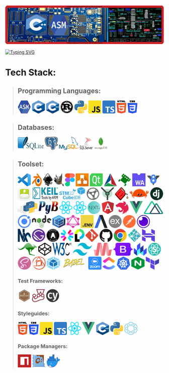 ![](./icons/banner-new.png)

[![Typing SVG](https://readme-typing-svg.herokuapp.com?font=Bebas+Neue&size=40&color=105271&background=5FAB3000&center=true&vCenter=true&width=800&lines=Welcome+to+my+Github+profile;Willkommen+auf+meinem+Github+Profil;Bienvenue+sur+mon+Github+profil;Welkom+op+mijn+Github+profiel)](https://git.io/typing-svg)

# Tech Stack:

> ## Programming Languages:
> <a href="https://developer.arm.com/documentation/dui0473/j/writing-arm-assembly-language" title="ASM"><img src="./icons/asm-logo.png" alt="ASM logo" width="41px" height="41px"></a>
<a href="https://www.open-std.org/jtc1/sc22/wg14/" title="C"><img src="./icons/C_Logo.png" alt="C programming language logo" width="41px" height="41px"></a>
<a href="https://isocpp.org/" title="C++"><img src="./icons/cpp.png" alt="C plus plus programming language logo" width="41px" height="41px"></a>
<a href="https://www.rust-lang.org/" title="Rust"><img src="./icons/rust.png" alt="Rust" width="41" height="41"></a>
<a href="https://www.python.org/" title="Python"><img src="./icons/python.svg" alt="Python" width="41" height="41"></a>
<a href="https://javascript.info/" title="JavaScript"><img src="./icons/javascript.svg" alt="JavaScript logo" width="41px" height="41px"></a>
<a href="https://www.typescriptlang.org/" title="Typescript"><img src="./icons/typescript.png" alt="Typescript logo" width="41px" height="41px"></a>
<a href="https://html.com/html5/" title="HTML5"><img src="./icons/html-5.svg" alt="HTML5" width="31px" height="41px"></a>
<a href="https://css-tricks.com/" title="CSS3"><img src="./icons/css-3.svg" alt="CSS3" width="31px" height="41px"></a>

> ## Databases:
> <a href="https://www.sqlite.org/docs.html" title="SQLite"><img src="./icons/sqlite.svg" alt="SQLite" width="82" height="41"></a>
<a href="https://www.postgresql.org/" title="PostgreSQL"><img src="./icons/postgresql.svg" alt="PostgreSQL" width="41" height="41"></a>
<a href="https://www.mysql.com/" title="MySQL"><img src="./icons/mysql-logo.png" alt="MySQL" width="62" height="41"></a>
<a href="https://www.microsoft.com/en-us/sql-server/sql-server-2019" title="MSSQL"><img src="./icons/mssql-logo.png" alt="MSSQL" width="42" height="41"></a>
<a href="https://www.mongodb.com/" title="Mongo DB"><img src="./icons/mongo.png" alt="Mongo DB logo" width="42" height="41"></a>

> ## Toolset:
> <a href="https://code.visualstudio.com/" title="Visual Studio Code"><img src="./icons/visual-studio-code.svg" alt="Visual Studio Code" width="41px" height="41px"></a>
<a href="https://www.blender.org/" title="Blender"><img src="./icons/blender.png" alt="Blender logo" width="31px" height="41px"></a>
<a href="https://inkscape.org/" title="Inkscape"><img src="./icons/inkscape.png" alt="Inkscape logo" width="31px" height="41px"></a>
<a href="https://www.gimp.org/" title="GIMP"><img src="./icons/gimp.png" alt="Gimp logo" width="31px" height="41px"></a>
<a href="https://www.figma.com/" title="Figma"><img src="./icons/figma.png" alt="Figma logo" width="31px" height="41px"></a>
<a href="https://www.diagrams.net/" title="Diagrams.net"><img src="./icons/diagrams.png" alt="Diagrams.net logo" width="41px" height="41px"></a>
<a href="https://www.qt.io/product/development-tools?hsLang=en" title="Qt Creator"><img src="./icons/qt.png" alt="Qt Creator logo" width="41px" height="41px"></a>
<a href="https://cmake.org/" title="CMake"><img src="./icons/cmake-logo.png" alt="CMake logo" width="41px" height="41px"></a>
<a href="https://www.froglogic.com/" title="Froglogic"><img src="./icons/froglogic.png" alt="Froglogic logo" width="41px" height="41px"></a>
<a href="https://webassembly.org/" title="WASM"><img src="./icons/wasm.png" alt="WASM logo" width="42px" height="41px"></a>
<a href="https://v8.dev/" title="V8"><img src="./icons/v8.svg" alt="V8 logo" width="42px" height="41px"></a>
<a href="https://emscripten.org/" title="Emscripten"><img src="./icons/emscripten.png" alt="Emscripten logo" width="42px" height="41px"></a>
<a href="https://www.keil.com/" title="Keil"><img src="./icons/keil.png" alt="Keil logo" width="82px" height="41px"></a>
<a href="https://www.st.com/en/development-tools/stm32cubeide.html" title="STM32CubeIDE"><img src="./icons/stm32.png" alt="STM32CubeIDE logo" width="82px" height="41px"></a>
<a href="https://actix.rs/" title="Actix"><img src="./icons/actix.png" alt="Actix logo" width="42px" height="41px"></a>
<a href="https://yew.rs/" title="Yew"><img src="./icons/yew.png" alt="Yew logo" width="42px" height="41px"></a>
<a href="https://diesel.rs/" title="Diesel"><img src="./icons/diesel.png" alt="Diesel logo" width="42px" height="41px"></a>
<a href="https://trunkrs.dev/" title="Trunc"><img src="./icons/trunc.svg" alt="Trunc logo" width="62px" height="41px"></a>
<a href="https://www.djangoproject.com/" title="Django"><img src="./icons/django.png" alt="Django logo" width="41px" height="41px"></a>
<a href="https://pypi.org/project/pip/" title="pip"><img src="./icons/pip.svg" alt="pip logo" width="62px" height="41px"></a>
<a href="https://pybuilder.io/" title="PyBuilder"><img src="./icons/pybuilder.svg" alt="pybuilder logo" width="62px" height="41px"></a>
<a href="https://reactjs.org/" title="React"><img src="./icons/react.svg" alt="React logo" width="41px" height="41px"></a>
<a href="https://reactnative.dev/" title="React Native"><img src="./icons/react.svg" alt="React Native logo" width="41px" height="41px"></a>
<a href="https://nextjs.org/" title="Next"><img src="./icons/next.png" alt="Next logo" width="41px" height="41px"></a>
<a href="https://angular.io/" title="Angular"><img src="./icons/angular.png" alt="Angular logo" width="41px" height="41px"></a>
<a href="https://nestjs.com/" title="Nest"><img src="./icons/nest.png" alt="Nest logo" width="41px" height="41px"></a>
<a href="https://vuejs.org/" title="Vue"><img src="./icons/vuejs.png" alt="Vue logo" width="41px" height="41px"></a>
<a href="https://nuxtjs.org/" title="Nuxt"><img src="./icons/nuxt.png" alt="Nuxt logo" width="61px" height="41px"></a>
<a href="https://ionicframework.com/" title="Ionic"><img src="./icons/ionic.png" alt="Ionic logo" width="41px" height="41px"></a>
<a href="https://nodejs.org/en/" title="Node Js"><img src="./icons/node.png" alt="Node Js logo" width="61px" height="41px"></a>
<a href="https://sequelize.org/" title="Sequelize"><img src="./icons/sequelize.png" alt="Sequelize logo" width="41px" height="41px"></a>
<a href="https://graphql.org/" title="GraphQL"><img src="./icons/graphql.png" alt="GraphQL logo" width="41px" height="41px"></a>
<a href="https://www.npmjs.com/package/dotenv" title="dotenv"><img src="./icons/dotenv.png" alt="dotenv logo" width="41px" height="41px"></a>
<a href="https://axios-http.com/" title="Axios"><img src="./icons/axios.png" alt="Axios logo" width="41px" height="41px"></a>
<a href="https://expressjs.com/" title="Express"><img src="./icons/expressjs.png" alt="Express logo" width="41px" height="41px"></a>
<a href="https://www.postman.com/" title="Postman"><img src="./icons/postman.png" alt="Postman logo" width="41px" height="41px"></a>
<a href="https://insomnia.rest/" title="Insomnia"><img src="./icons/insomnia.png" alt="Insomnia logo" width="41px" height="41px"></a>
<a href="https://nx.dev/" title="Nx"><img src="./icons/nx-logo.png" alt="Nx logo" width="41px" height="41px"></a>
<a href="https://www.gatsbyjs.com/" title="Gatsby"><img src="./icons/gatsby.png" alt="Gatsby logo" width="42px" height="41px"></a>
<a href="https://oauth.net/" title="OAuth"><img src="./icons/Oauth.png" alt="OAuth logo" width="41px" height="41px"></a>
<a href="https://jwt.io/" title="JSON Web Tokens"><img src="./icons/jwt_logo.svg" alt="JSON Web Tokens logo" width="41px" height="41px"></a>
<a href="https://www.passportjs.org/" title="Passport"><img src="./icons/passportjs.png" alt="Passport logo" width="31px" height="41px"></a>
<a href="https://git-scm.com/" title="Git"><img src="./icons/git-icon.svg" alt="Git" width="41px" height="41px"></a>
<a href="https://github.com/" title="GitHub"><img src="./icons/github-logo.png" alt="GitHub logo" width="41px" height="41px"></a>
<a href="https://www.google.com/intl/en/chrome/" title="Google Chrome"><img src="./icons/chrome.png" alt="Google Chrome logo" width="41px" height="41px"></a>
<a href="https://www.netlify.com/" title="Netlify"><img src="./icons/netlify.png" alt="Netlify logo" width="41px" height="41px"></a>
<a href="https://www.hostinger.com/" title="Hostinger"><img src="./icons/hostinger.png" alt="Hostinger logo" width="41px" height="41px"></a>
<a href="https://www.mockaroo.com/" title="Mockaroo"><img src="./icons/mockaroo.png" alt="Mockaroo logo" width="61px" height="41px"></a>
<a href="https://codepen.io/" title="Codepen"><img src="./icons/codepen.png" alt="Codepen logo" width="41px" height="41px"></a>
<a href="https://jigsaw.w3.org/css-validator/#validate_by_input" title="W3C CSS validator"><img src="./icons/w3c.png" alt="W3C logo" width="61px" height="41px"></a>
<a href="https://tailwindcss.com/" title="Tailwind"><img src="./icons/tailwind.png" alt="Tailwind logo" width="61px" height="41px"></a>
<a href="https://materializecss.com/" title="Materialize"><img src="./icons/materialize.png" alt="Materialize logo" width="61px" height="41px"></a>
<a href="https://getbootstrap.com/" title="Bootstrap"><img src="./icons/bootstrap.png" alt="Bootstrap logo" width="61px" height="41px"></a>
<a href="https://lit.dev/" title="Lit"><img src="./icons/lit-logo.png" alt="Lit logo" width="41px" height="41px"></a>
<a href="https://react.semantic-ui.com/" title="Semantic UI React"><img src="./icons/semantic-ui-react-logo.png" alt="Semantic UI React logo" width="41px" height="41px"></a>
<a href="https://sass-lang.com/" title="SASS"><img src="./icons/sass.png" alt="SASS logo" width="42px" height="41px"></a>
<a href="https://postcss.org/" title="PostCSS"><img src="./icons/postcss.png" alt="PostCSS logo" width="42px" height="41px"></a>
<a href="https://webpack.js.org/" title="Webpack"><img src="./icons/webpack.png" alt="Webpack logo" width="42px" height="41px"></a>
<a href="https://babeljs.io/" title="Babel"><img src="./icons/babel.svg" alt="Babel logo" width="82px" height="41px"></a>
<a href="https://zoom.us/" title="Zoom"><img src="./icons/zoom.png" alt="Zoom logo" width="42px" height="41px"></a>
<a href="https://clickup.com/" title="Clickup"><img src="./icons/clickup.png" alt="Clickup logo" width="42px" height="41px"></a>
<a href="https://kubernetes.io/" title="Kubernetes"><img src="./icons/kubernetes.png" alt="Kubernetes logo" width="42px" height="41px"></a>
<a href="https://www.nginx.com/" title="NGINX"><img src="./icons/nginx.png" alt="NGINX logo" width="42px" height="41px"></a>
<a href="https://www.terraform.io/" title="Terraform"><img src="./icons/terraform.png" alt="Terraform logo" width="42px" height="41px"></a>
> ### Test Frameworks:
> <a href="https://mochajs.org/" title="Mocha"><img src="./icons/mocha.svg" alt="Mocha logo" width="41px" height="41px"></a>
<a href="https://jestjs.io/" title="Jest"><img src="./icons/jest-logo.png" alt="Jest logo" width="41px" height="41px"></a>
<a href="https://www.cypress.io/" title="Cypress"><img src="./icons/cypress.png" alt="Cypress logo" width="41px" height="41px"></a>
> ### Styleguides:
> <a href="https://developer.adobe.com/commerce/php/coding-standards/html-style-guide/" title="HTML Style Guide"><img src="./icons/html-5.svg" alt="Adobe logo" width="31px" height="41px"></a>
<a href="https://developer.wordpress.org/coding-standards/wordpress-coding-standards/css/" title="CSS Style Guide"><img src="./icons/css-3.svg" alt="Wordpress logo" width="31px" height="41px"></a>
<a href="https://airbnb.io/javascript/" title="JavaScript Style Guide"><img src="./icons/javascript.svg" alt="Airbnb logo" width="41px" height="41px"></a>
<a href="https://google.github.io/styleguide/tsguide.html" title="Typescript Style Guide"><img src="./icons/typescript.png" alt="Google logo" width="41px" height="41px"></a>
<a href="https://airbnb.io/javascript/react/" title="React/JSX Style Guide"><img src="./icons/react.svg" alt="Airbnb logo" width="41px" height="41px"></a>
<a href="https://v2.vuejs.org/v2/style-guide/?redirect=true" title="Vue style guide"><img src="./icons/vuejs.png" alt="Vue logo" width="41px" height="41px"></a>
<a href="https://www.stroustrup.com/JSF-AV-rules.pdf" title="C++ Style Guide"><img src="./icons/cpp.png" alt="Lockheed Martin logo" width="41px" height="41px"></a>
<a href="https://peps.python.org/pep-0008/" title="Python Style Guide"><img src="./icons/python.svg" alt="PEP8 logo" width="41px" height="41px"></a>
<a href="https://www.ockam.io/learn/how-to-guides/contributing/ockam_rust_code_standard" title="Rust Style Guide"><img src="./icons/ockam.png" alt="Ockam logo" width="41px" height="41px"></a>
> ### Package Managers:
> <a href="https://www.npmjs.com/" title="NPM"><img src="./icons/npm.svg" alt="NPM logo" width="42px" height="41px"></a>
<a href="https://chocolatey.org/" title="Chocolatey"><img src="./icons/chocolatey.png" alt="Chocolatey logo" width="42px" height="41px"></a>
<a href="https://www.docker.com/" title="Docker"><img src="./icons/docker.png" alt="Docker logo" width="42px" height="41px"></a>
